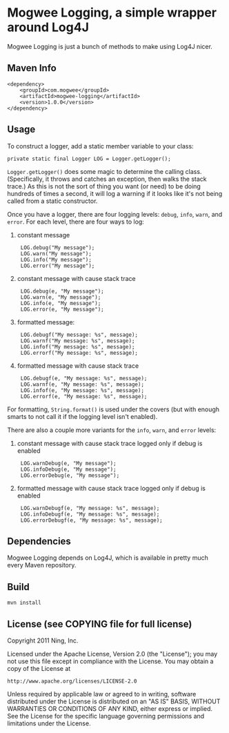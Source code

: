 # Mogwee Logging, a simple wrapper around Log4J

Mogwee Logging is just a bunch of methods to make using Log4J nicer.


## Maven Info

	<dependency>
		<groupId>com.mogwee</groupId>
		<artifactId>mogwee-logging</artifactId>
		<version>1.0.0</version>
	</dependency>


## Usage

To construct a logger, add a static member variable to your class:

	private static final Logger LOG = Logger.getLogger();

`Logger.getLogger()` does some magic to determine the calling class.  (Specifically, it throws and catches an exception, then walks the stack trace.)  As this is not the sort of thing you want (or need) to be doing hundreds of times a second, it will log a warning if it looks like it's not being called from a static constructor.

Once you have a logger, there are four logging levels: `debug`, `info`, `warn`, and `error`.  For each level, there are four ways to log:

1. constant message

		LOG.debug("My message");
		LOG.warn("My message");
		LOG.info("My message");
		LOG.error("My message");

2. constant message with cause stack trace

		LOG.debug(e, "My message");
		LOG.warn(e, "My message");
		LOG.info(e, "My message");
		LOG.error(e, "My message");

3. formatted message:

		LOG.debugf("My message: %s", message);
		LOG.warnf("My message: %s", message);
		LOG.infof("My message: %s", message);
		LOG.errorf("My message: %s", message);

4. formatted message with cause stack trace

		LOG.debugf(e, "My message: %s", message);
		LOG.warnf(e, "My message: %s", message);
		LOG.infof(e, "My message: %s", message);
		LOG.errorf(e, "My message: %s", message);

For formatting, `String.format()` is used under the covers (but with enough smarts to not call it if the logging level isn't enabled).

There are also a couple more variants for the `info`, `warn`, and `error` levels:

1. constant message with cause stack trace logged only if debug is enabled

		LOG.warnDebug(e, "My message");
		LOG.infoDebug(e, "My message");
		LOG.errorDebug(e, "My message");

2. formatted message with cause stack trace logged only if debug is enabled

		LOG.warnDebugf(e, "My message: %s", message);
		LOG.infoDebugf(e, "My message: %s", message);
		LOG.errorDebugf(e, "My message: %s", message);


## Dependencies

Mogwee Logging depends on Log4J, which is available in pretty much every Maven repository.


## Build

    mvn install


## License (see COPYING file for full license)

Copyright 2011 Ning, Inc.

Licensed under the Apache License, Version 2.0 (the "License");
you may not use this file except in compliance with the License.
You may obtain a copy of the License at

    http://www.apache.org/licenses/LICENSE-2.0

Unless required by applicable law or agreed to in writing, software
distributed under the License is distributed on an "AS IS" BASIS,
WITHOUT WARRANTIES OR CONDITIONS OF ANY KIND, either express or implied.
See the License for the specific language governing permissions and
limitations under the License.